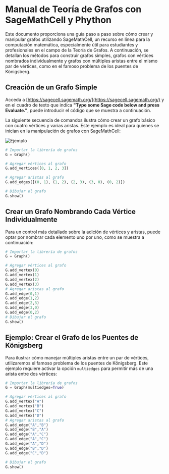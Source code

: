 # Manual de Teoría de Grafos con SageMathCell y Phython

Este documento proporciona una guía paso a paso sobre cómo crear y manipular grafos utilizando SageMathCell, un recurso en línea para la computación matemática, especialmente útil para estudiantes y profesionales en el campo de la Teoría de Grafos. A continuación, se detallan los métodos para construir grafos simples, grafos con vértices nombrados individualmente y grafos con múltiples aristas entre el mismo par de vértices, como en el famoso problema de los puentes de Königsberg.


## Creación de un Grafo Simple

Acceda a [https://sagecell.sagemath.org/](https://sagecell.sagemath.org/) y en el cuadro de texto que indica **"Type some Sage code below and press Evaluate."**, puede introducir el código que se muestra a continuación.

La siguiente secuencia de comandos ilustra cómo crear un grafo básico con cuatro vértices y varias aristas. Este ejemplo es ideal para quienes se inician en la manipulación de grafos con SageMathCell:


![Ejemplo](https://i.imgur.com/RRNdu8s.png)

```python
# Importar la librería de grafos
G = Graph()

# Agregar vértices al grafo
G.add_vertices([0, 1, 2, 3])

# Agregar aristas al grafo
G.add_edges([(0, 1), (1, 2), (2, 3), (3, 0), (0, 2)])

# Dibujar el grafo
G.show()
```


## Crear un Grafo Nombrando Cada Vértice Individualmente

Para un control más detallado sobre la adición de vértices y aristas, puede optar por nombrar cada elemento uno por uno, como se muestra a continuación:

```python
# Importar la librería de grafos
G = Graph()

# Agregar vértices al grafo
G.add_vertex(0)
G.add_vertex(1)
G.add_vertex(2)
G.add_vertex(3)
# Agregar aristas al grafo
G.add_edge(0,1)
G.add_edge(1,2)
G.add_edge(2,3)
G.add_edge(3,0)
G.add_edge(0,2)
# Dibujar el grafo
G.show()
```

## Ejemplo: Crear el Grafo de los Puentes de Königsberg

Para ilustrar cómo manejar múltiples aristas entre un par de vértices, utilizaremos el famoso problema de los puentes de Königsberg. Este ejemplo requiere activar la opción `multiedges` para permitir más de una arista entre dos vértices:
```python
# Importar la librería de grafos
G = Graph(multiedges=True)

# Agregar vértices al grafo
G.add_vertex("A")
G.add_vertex("B")
G.add_vertex("C")
G.add_vertex("D")
# Agregar aristas al grafo
G.add_edge("A","B")
G.add_edge("B","A")
G.add_edge("A","C")
G.add_edge("A","C")
G.add_edge("A","D")
G.add_edge("B","D")
G.add_edge("C","D")

# Dibujar el grafo
G.show()
```


